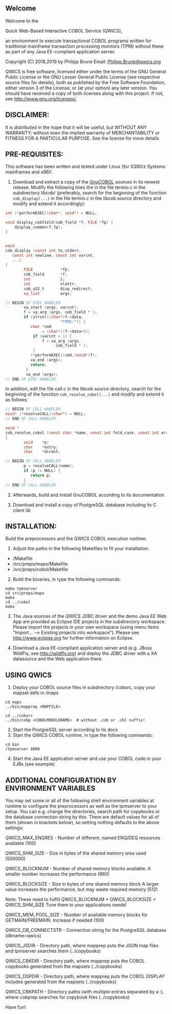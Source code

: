 Welcome
-----

Welcome to the 

Quick Web-Based Interactive COBOL Service (QWICS), 

an environment to execute transactional COBOL programs written for traditional mainframe transaction processing monitors (TPM) without these as part of any Java EE-compliant application server.

Copyright (C) 2018,2019 by Philipp Brune  Email: Philipp.Brune@qwics.org   

QWICS is free software, licensed either under the terms of the GNU General Public License or the GNU Lesser General Public License (see respective source files for details), both as published by the Free Software Foundation, either version 3 of the License, or (at your option) any later version. 
You should have received a copy of both licenses along with this project. If not, see <http://www.gnu.org/licenses/>.  


DISCLAIMER:
-----

It is distributed in the hope that it will be useful, but WITHOUT ANY WARRANTY; without even the implied warranty of MERCHANTABILITY or FITNESS FOR A PARTICULAR PURPOSE. See the license for more details.  


PRE-REQUISITES:
-----

This software has been written and tested under Linux (for S390/z Systems mainframes and x86)!

1. Download and extract a copy of the [GnuCOBOL](https://www.gnu.org/software/gnucobol/) sources in its newest release. Modify the following lines the in the file termio.c in the subdirectory libcob/ (preferably, search for the beginning of the function `cob_display(...)` in the file termio.c in the libcob source directory and modify and extend it accordingly):

```c
int (*performEXEC)(char*, void*) = NULL;

void display_cobfield(cob_field *f, FILE *fp) {
    display_common(f,fp);
}


void
cob_display (const int to_stderr,
   const int newline, const int varcnt, 
   ...)
{
        FILE            *fp;
        cob_field       *f;
        int             i;
        int             nlattr;
        cob_u32_t       disp_redirect;
        va_list         args;

// BEGIN OF EXEC HANDLER
        va_start (args, varcnt);
        f = va_arg (args, cob_field * );
        if (strstr((char*)f->data,
        			    "TPMI:")) {
           char *cmd 
                = (char*)(f->data+5);
            if (varcnt > 1) {
                f = va_arg (args, 
                      cob_field * );
            }
           (*performEXEC)(cmd,(void*)f);
           va_end (args);
           return;
         }
         va_end (args);
// END OF EXEC HANDLER
```

In addition, edit the file call.c in the libcob source directory, search for the beginning of the function `cob_resolve_cobol(...)` and modify and extend it as follows:

```c
// BEGIN OF CALL HANDLER
void* (*resolveCALL)(char*) = NULL;
// END OF CALL HANDLER

void *
cob_resolve_cobol (const char *name, const int fold_case, const int errind)
{
        void    *p;
        char    *entry;
        char    *dirent;

// BEGIN OF CALL HANDLER
        p = resolveCALL(name);
        if (p != NULL) {
           return p;
        }
// END OF CALL HANDLER
```

2. Afterwards, build and install GnuCOBOL according to its documentation.

3. Download and install a copy of PostgreSQL database including its C client lib

INSTALLATION:
-----

Build the preprocessors and the QWICS COBOL execution runtime:

1. Adjust the paths in the following Makefiles to fit your installation:

* <QWICSROOTDIR>/Makefile
* <QWICSROOTDIR>/src/preps/maps/Makefile
* <QWICSROOTDIR>/src/preps/cobol/Makefile

2. Build the binaries, in <QWICSROOTDIR> type the following commands:

```shell
make tpmserver
cd src/preps/maps
make
cd ../cobol
make
```

3. The Java sources of the QWICS JDBC driver and the demo Java EE Web App are provided as Eclipse IDE projects in the subdirectory workspace. Please import the projects in your own workspace (using menu items "Import... --> Existing projects into workspace"). Please see http://www.eclipse.org for further information on Eclipse.

4. Download a Java EE-compliant application server and (e.g. JBoss WildFly, see http://wildfly.org) and deploy the JDBC driver with a XA datasource and the Web application there.


USING QWICS
-----

1. Deploy your COBOL source files in subdirectory <QWICSROOTDIR>/cobsrc, copy your mapset defs in <QWICSROOTDIR>/maps

```shell
cd maps
../bin/mapprep <MAPFILE>

cd ../cobsrc
../bin/cobp <COBOLMODULENAME>  # without .cob or .cbl suffix!
```

2. Start the PostgreSQL server according to its docs
3. Start the QWICS COBOL runtime, in <QWICSROOTDIR> type the following commands:

```shell
cd bin
/tpmserver 8000
```

4. Start the Java EE application server and use your COBOL code in your EJBs (see example)
 
 
ADDITIONAL CONFIGURATION BY ENVIRONMENT VARIABLES
-----

You may set some or all of the following shell environment variables at runtime to configure the preprocessors as well as the tpmserver to your setup. You can e.g. change the directories, search path for copybooks or the database connection string by 
this. There are default values for all of them (shown in brackets below), so setting nothing defaults to the above settings:

QWICS_MAX_ENQRES - Number of different, named ENQ/DEQ resources available (100)

QWICS_SHM_SIZE - Size in bytes of the shared memory area used (500000)

QWICS_BLOCKNUM - Number of shared memory blocks available. A smaller number increases the performance (960)

QWICS_BLOCKSIZE - Size in bytes of one shared memory block A larger value increases the performance, but may waste required memory (512)

Note: These need to fulfill QWICS_BLOCKNUM * QWICS_BLOCKSIZE < QWICS_SHM_SIZE Tune them to your applications needs!

QWICS_MEM_POOL_SIZE - Number of available memory blocks for GETMAIN/FREEMAIN. Increase if needed (100)

QWICS_DB_CONNECTSTR - Connection string for the PostgreSQL database (dbname=qwics)

QWICS_JSDIR - Directory path, where mapprep puts the JSON map files and tpmserver searches them (../copybooks)

QWICS_CBKDIR - Directory path, where mapprep puts the COBOL copybooks generated from the mapsets (../copybooks)

QWICS_DSPDIR - Directory path, where mapprep puts the COBOL DISPLAY includes generated from the mapsets (../copybooks)

QWICS_CBKPATH - Directory paths (with multiple entries separated by a :), where cobprep searches for copybook files (../copybooks)



Have fun!

